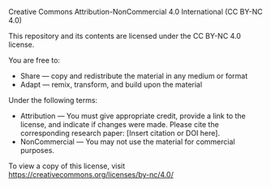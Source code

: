 Creative Commons Attribution-NonCommercial 4.0 International (CC BY-NC 4.0)

This repository and its contents are licensed under the CC BY-NC 4.0 license.

You are free to:
- Share — copy and redistribute the material in any medium or format
- Adapt — remix, transform, and build upon the material

Under the following terms:
- Attribution — You must give appropriate credit, provide a link to the license, and indicate if changes were made. Please cite the corresponding research paper: [Insert citation or DOI here].
- NonCommercial — You may not use the material for commercial purposes.

To view a copy of this license, visit https://creativecommons.org/licenses/by-nc/4.0/
